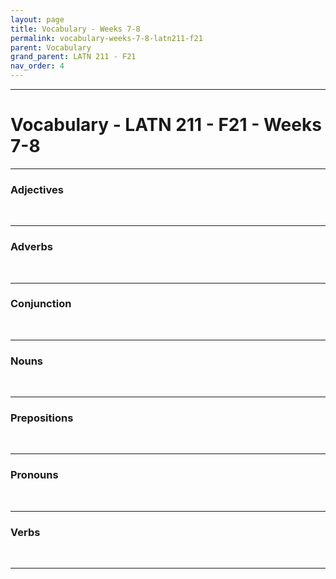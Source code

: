 ```yaml
---
layout: page
title: Vocabulary - Weeks 7-8
permalink: vocabulary-weeks-7-8-latn211-f21
parent: Vocabulary
grand_parent: LATN 211 - F21
nav_order: 4
---
```

***

# Vocabulary - LATN 211 - F21 - Weeks 7-8

***
### Adjectives
&nbsp;

***
### Adverbs
&nbsp;

***
### Conjunction
&nbsp;

***
### Nouns
&nbsp;

***
### Prepositions
&nbsp;

***
### Pronouns
&nbsp;

***
### Verbs
&nbsp;

***
